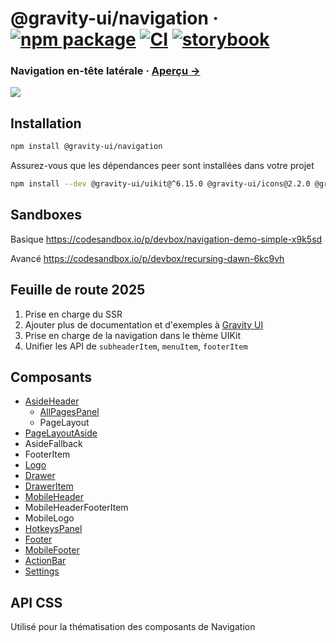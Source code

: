 # @gravity-ui/navigation &middot; [![npm package](https://img.shields.io/npm/v/@gravity-ui/navigation)](https://www.npmjs.com/package/@gravity-ui/navigation) [![CI](https://img.shields.io/github/actions/workflow/status/gravity-ui/navigation/.github/workflows/ci.yml?branch=main&label=CI&logo=github)](https://github.com/gravity-ui/navigation/actions/workflows/ci.yml?query=branch:main) [![storybook](https://img.shields.io/badge/Storybook-deployed-ff4685)](https://preview.gravity-ui.com/navigation/)

### Navigation en-tête latérale &middot; [Aperçu →](https://preview.yandexcloud.dev/navigation/)

![](docs/images/showcase.png)

## Installation

```bash
npm install @gravity-ui/navigation
```

Assurez-vous que les dépendances peer sont installées dans votre projet

```bash
npm install --dev @gravity-ui/uikit@^6.15.0 @gravity-ui/icons@2.2.0 @gravity-ui/components@3.0.0 @bem-react/classname@1.6.0 react@^18.0.0 react-dom@18.0.0
```

## Sandboxes

Basique
https://codesandbox.io/p/devbox/navigation-demo-simple-x9k5sd

Avancé
https://codesandbox.io/p/devbox/recursing-dawn-6kc9vh

## Feuille de route 2025

1. Prise en charge du SSR
2. Ajouter plus de documentation et d'exemples à [Gravity UI](https://gravity-ui.com/ru/components/navigation/aside-header)
3. Prise en charge de la navigation dans le thème UIKit
4. Unifier les API de `subheaderItem`, `menuItem`, `footerItem`

## Composants

- [AsideHeader](https://github.com/gravity-ui/navigation/tree/main/src/components/AsideHeader/README.md)
  - [AllPagesPanel](https://github.com/gravity-ui/navigation/tree/main/src/components/AllPagesPanel/README.md)
  - PageLayout
- [PageLayoutAside](https://github.com/gravity-ui/navigation/tree/main/src/components/AsideHeader/README.md)
- AsideFallback
- FooterItem
- [Logo](https://github.com/gravity-ui/navigation/tree/main/src/components/Logo/Readme.md)
- [Drawer](https://github.com/gravity-ui/navigation/tree/main/src/components/Drawer/README.md)
- [DrawerItem](https://github.com/gravity-ui/navigation/blob/main/src/components/Drawer/README.md#draweritem-props)
- [MobileHeader](https://github.com/gravity-ui/navigation/tree/main/src/components/MobileHeader/README.md)
- MobileHeaderFooterItem
- MobileLogo
- [HotkeysPanel](https://github.com/gravity-ui/navigation/tree/main/src/components/HotkeysPanel/README.md)
- [Footer](https://github.com/gravity-ui/navigation/tree/main/src/components/Footer/README.md)
- [MobileFooter](https://github.com/gravity-ui/navigation/tree/main/src/components/Footer/README.md)
- [ActionBar](https://github.com/gravity-ui/navigation/tree/main/src/components/ActionBar/README.md)
- [Settings](https://github.com/gravity-ui/navigation/tree/main/src/components/Settings/README.md)

## API CSS

Utilisé pour la thématisation des composants de Navigation